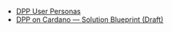 

- [DPP User Personas](./personas.md)
- [DPP on Cardano — Solution Blueprint (Draft) ](./DPP-Blueprint-Cardano-v0.1.md)
